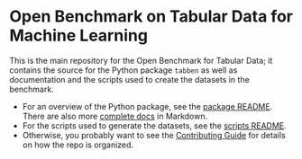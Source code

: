 # Open Benchmark on Tabular Data for Machine Learning

This is the main repository for the Open Benchmark for Tabular Data; it contains the source for the Python package `tabben` as well as documentation and the scripts used to create the datasets in the benchmark.

- For an overview of the Python package, see the [package README](/python/README.md). There are also more [complete docs](/docs/src) in Markdown. 
- For the scripts used to generate the datasets, see the [scripts README](/scripts/README.md).
- Otherwise, you probably want to see the [Contributing Guide](CONTRIBUTING.md) for details on how the repo is organized.


